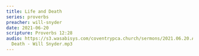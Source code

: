 ```yaml
---
title: Life and Death
series: proverbs
preacher: will-snyder
date: 2021-06-20
scripture: Proverbs 12:28
audio: https://s3.wasabisys.com/coventrypca.church/sermons/2021.06.20.A Life and
  Death - Will Snyder.mp3
---
```

